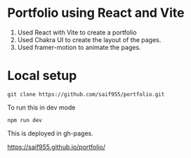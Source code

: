 # Portfolio using React and Vite


1. Used React with Vite to create a portfolio
2. Used Chakra UI to create the layout of the pages.
3. Used framer-motion to animate the pages.

# Local setup
```
git clone https://github.com/saif955/portfolio.git
```

To run this in dev mode

```
npm run dev
```


This is deployed in gh-pages.

https://saif955.github.io/portfolio/
